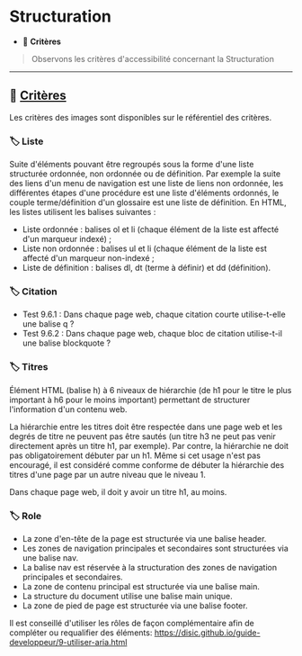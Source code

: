 # Structuration

*  🔖 **Critères**

> Observons les critères d'accessibilité concernant la Structuration

___

## 📑 [Critères](https://www.numerique.gouv.fr/publications/rgaa-accessibilite/methode/criteres/#topic)

Les critères des images sont disponibles sur le référentiel des critères.

### 🏷️ **Liste**

Suite d'éléments pouvant être regroupés sous la forme d'une liste structurée ordonnée, non ordonnée ou de définition. Par exemple la suite des liens d'un menu de navigation est une liste de liens non ordonnée, les différentes étapes d'une procédure est une liste d'éléments ordonnés, le couple terme/définition d'un glossaire est une liste de définition. En HTML, les listes utilisent les balises suivantes :

* Liste ordonnée : balises ol et li (chaque élément de la liste est affecté d'un marqueur indexé) ;
* Liste non ordonnée : balises ul et li (chaque élément de la liste est affecté d'un marqueur non-indexé ;
* Liste de définition : balises dl, dt (terme à définir) et dd (définition).

### 🏷️ **Citation**

* Test 9.6.1 : Dans chaque page web, chaque citation courte utilise-t-elle une balise q ?
* Test 9.6.2 : Dans chaque page web, chaque bloc de citation utilise-t-il une balise blockquote ?

### 🏷️ **Titres**

Élément HTML (balise h) à 6 niveaux de hiérarchie (de h1 pour le titre le plus important à h6 pour le moins important) permettant de structurer l'information d'un contenu web.

La hiérarchie entre les titres doit être respectée dans une page web et les degrés de titre ne peuvent pas être sautés (un titre h3 ne peut pas venir directement après un titre h1, par exemple). Par contre, la hiérarchie ne doit pas obligatoirement débuter par un h1. Même si cet usage n'est pas encouragé, il est considéré comme conforme de débuter la hiérarchie des titres d'une page par un autre niveau que le niveau 1.

Dans chaque page web, il doit y avoir un titre h1, au moins.

### 🏷️ **Role**

* La zone d'en-tête de la page est structurée via une balise header.
* Les zones de navigation principales et secondaires sont structurées via une balise nav.
* La balise nav est réservée à la structuration des zones de navigation principales et secondaires.
* La zone de contenu principal est structurée via une balise main.
* La structure du document utilise une balise main unique.
* La zone de pied de page est structurée via une balise footer.

Il est conseillé d'utiliser les rôles de façon complémentaire afin de compléter ou requalifier des éléments: https://disic.github.io/guide-developpeur/9-utiliser-aria.html